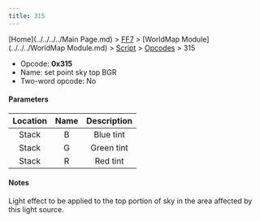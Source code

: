 ```yaml
---
title: 315
---
```


[Home](../../../../Main Page.md) > [FF7](../../../../FF7.md) > [WorldMap Module](../../../WorldMap Module.md) > [Script](../../Script.md) > [Opcodes](../Opcodes.md) > 315

-   Opcode: **0x315**
-   Name: set point sky top BGR
-   Two-word opcode: No

#### Parameters

| Location | Name | Description |
|:--------:|:----:|:-----------:|
|  Stack   |  B   |  Blue tint  |
|  Stack   |  G   | Green tint  |
|  Stack   |  R   |  Red tint   |

#### Notes

Light effect to be applied to the top portion of sky in the area affected by this light source.
